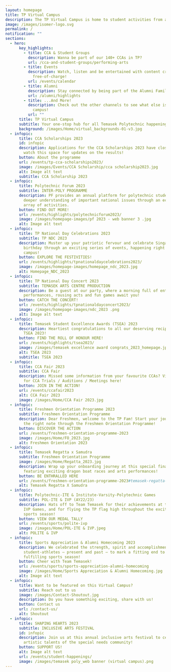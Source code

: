 ```yaml
---
layout: homepage
title: TP Virtual Campus
description: The TP Virtual Campus is home to student activities from all across TP!
image: /images/isomer-logo.svg
permalink: /
notification: ""
sections:
  - hero:
      key_highlights:
        - title: CCA & Student Groups
          description: Wanna be part of our 140+ CCAs in TP?
          url: /cca-and-student-groups/performing-arts
        - title: Events
          description: Watch, listen and be entertained with content created by TP,
            free-of-charge!
          url: /events/calendar
        - title: Alumni
          description: Stay connected by being part of the Alumni Family!
          url: /alumni/highlights
        - title: ...And More!
          description: Check out the other channels to see what else is happening around
            campus!
          url: ""
      title: TP Virtual Campus
      subtitle: Your one-stop hub for all Temasek Polytechnic happenings
      background: /images/Home/virtual_backgrounds-01-v3.jpg
  - infopic:
      title: CCA Scholarships 2023
      id: infopic
      description: Applications for the CCA Scholarships 2023 have closed. Please
        watch this space for updates on the results!
      button: About the programme
      url: /events/tp-cca-scholarships2023/
      image: /images/Events/CCA Scholarship/cca scholarship2023.jpg
      alt: Image alt text
      subtitle: CCA Scholarship 2023
  - infopic:
      title: Polytechnic Forum 2023
      subtitle: INTER-POLY PROGRAMME
      description: PF provides an annual platform for polytechnic students to gain a
        deeper understanding of important national issues through an eclectic
        array of activities.
      button: FIND OUT MORE!
      url: /events/highlights/polytechnicforum2023/
      image: /images/homepage-images/pf 2023 - web banner 3 .jpg
      alt: Image alt text
  - infopic:
      title: TP National Day Celebrations 2023
      subtitle: TP NDC 2023
      description: Muster up your patriotic fervour and celebrate Singapore’s 58th
        birthday through an exciting series of events, happening right on
        campus!
      button: EXPLORE THE FESTIVITIES!
      url: /events/highlights/tpnationaldaycelebrations2023/
      image: /images/homepage-images/homepage_ndc_2023.jpg
      alt: Homepage_NDC_2023
  - infopic:
      title: TP National Day Concert 2023
      subtitle: TEMASEK ARTS CENTRE PRODUCTION
      description: Be a guest at our party, where a morning full of enthralling
        performances, rousing acts and fun games await you!
      button: CATCH THE CONCERT!
      url: /events/highlights/tpnationaldayconcert2023/
      image: /images/homepage-images/ndc_2023 .png
      alt: Image alt text
  - infopic:
      title: Temasek Student Excellence Awards (TSEA) 2023
      description: Heartiest congratulations to all our deserving recipients of the
        TSEA 2023!
      button: FIND THE ROLL OF HONOUR HERE!
      url: /events/highlights/tsea2023/
      image: /images/temasek excellence award congrats_2023_homepage.jpg
      alt: TSEA 2023
      subtitle: TSEA 2023
  - infopic:
      title: CCA Fair 2023
      subtitle: CCA Fair
      description: Missed some information from your favourite CCAs? View the dates
        for CCA Trials / Auditions / Meetings here!
      button: JOIN IN THE ACTION!
      url: /events/ccafair2023
      alt: CCA Fair 2023
      image: /images/Home/CCA Fair 2023.jpg
  - infopic:
      title: Freshmen Orientation Programme 2023
      subtitle: Freshmen Orientation Programme
      description: Dear Freshmen, welcome to the TP Fam! Start your journey with us on
        the right note through the Freshmen Orientation Programme!
      button: DISCOVER THE ACTION
      url: /events/freshmen-orientation-programme-2023
      image: /images/Home/FO_2023.jpg
      alt: Freshmen Orientation 2023
  - infopic:
      title: Temasek Regatta x Samudra
      subtitle: Freshmen Orientation Programme
      image: /images/Home/Regatta_2023.jpg
      description: Wrap up your onboarding journey at this special finale programme,
        featuring exciting dragon boat races and arts performances!
      button: BE ENTHRALLED HERE
      url: /events/freshmen-orientation-programme-2023#temasek-regatta-x-samudra
      alt: Temasek Regatta X Samudra
  - infopic:
      title: Polytechnic-ITE & Institute-Varsity-Polytechnic Games
      subtitle: POL-ITE & IVP (AY22/23)
      description: Hats off to Team Temasek for their achievements at the POL-ITE and
        IVP Games, and for flying the TP flag high throughout the exciting
        sports season!
      button: VIEW OUR MEDAL TALLY
      url: /events/sports/polite-ivp
      image: /images/Home/POL-ITE & IVP.jpeg
      alt: POLITE & IVP
  - infopic:
      title: Sports Appreciation & Alumni Homecoming 2023
      description: We celebrated the strength, spirit and accomplishments of our
        student-athletes – present and past – to mark a fitting end to a
        fulfilling sports season!
      button: Cheer with Team Temasek!
      url: /events/sports/sports-appreciation-alumni-homecoming
      image: /images/Home/Sports Appreciation & Alumni Homecoming.jpg
      alt: Image alt text
  - infopic:
      title: Want to be featured on this Virtual Campus?
      subtitle: Reach out to us
      image: /images/Contact-Shoutout.jpg
      description: Do you have something exciting, share with us!
      button: Contact us
      url: /contact-us/
      alt: Shoutout
  - infopic:
      title: SHAPING HEARTS 2023
      subtitle: INCLUSIVE ARTS FESTIVAL
      id: infopic
      description: Join us at this annual inclusive arts festival to celebrate the
        artistic talents of the special needs community!
      button: SUPPORT US!
      alt: Image alt text
      url: /events/student-happenings/
      image: /images/temasek poly_web banner (virtual campus).png
---
```

